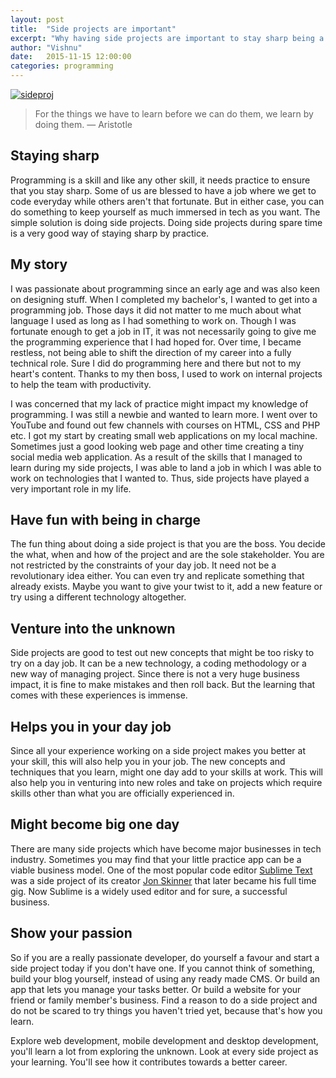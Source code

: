 ```yaml
---
layout: post
title:  "Side projects are important"
excerpt: "Why having side projects are important to stay sharp being a developer."
author: "Vishnu"
date:   2015-11-15 12:00:00
categories: programming
---
```

<a data-flickr-embed="true"  href="javascript:void(0)" title="sideproj"><img class="responsive-img" src="https://farm6.staticflickr.com/5718/23043625121_83a4634113_o.jpg"  alt="sideproj"></a>

> For the things we have to learn before we can do them, we learn by doing them.
― Aristotle

## Staying sharp
Programming is a skill and like any other skill, it needs practice to ensure that you stay sharp. Some of us are blessed to have a job where we get to code everyday while others aren't that fortunate. But in either case, you can do something to keep yourself as much immersed in tech as you want. The simple solution is doing side projects. Doing side projects during spare time is a very good way of staying sharp by practice.

## My story
I was passionate about programming since an early age and was also keen on designing stuff. When I completed my bachelor's, I wanted to get into a programming job. Those days it did not matter to me much about what language I used as long as I had something to work on. Though I was fortunate enough to get a job in IT, it was not necessarily going to give me the programming experience that I had hoped for. Over time, I became restless, not being able to shift the direction of my career into a fully technical role. Sure I did do programming here and there but not to my heart's content. Thanks to my then boss, I used to work on internal projects to help the team with productivity.

I was concerned that my lack of practice might impact my knowledge of programming. I was still a newbie and wanted to learn more. I went over to YouTube and found out few channels with courses on HTML, CSS and PHP etc. I got my start by creating small web applications on my local machine. Sometimes just a good looking web page and other time creating a tiny social media web application. As a result of the skills that I managed to learn during my side projects, I was able to land a job in which I was able to work on technologies that I wanted to. Thus, side projects have played a very important role in my life.

## Have fun with being in charge
The fun thing about doing a side project is that you are the boss. You decide the what, when and how of the project and are the sole stakeholder. You are not restricted by the constraints of your day job. It need not be a revolutionary idea either. You can even try and replicate something that already exists. Maybe you want to give your twist to it, add a new feature or try using a different technology altogether.

## Venture into the unknown
Side projects are good to test out new concepts that might be too risky to try on a day job. It can be a new technology, a coding methodology or a new way of managing project. Since there is not a very huge business impact, it is fine to make mistakes and then roll back. But the learning that comes with these experiences is immense.

## Helps you in your day job
Since all your experience working on a side project makes you better at your skill, this will also help you in your job. The new concepts and techniques that you learn, might one day add to your skills at work. This will also help you in venturing into new roles and take on projects which require skills other than what you are officially experienced in.

## Might become big one day
There are many side projects which have become major businesses in tech industry. Sometimes you may find that your little practice app can be a viable business model. One of the most popular code editor [Sublime Text](http://sublimetext.com) was a side project of its creator [Jon Skinner](http://www.sublimetext.com/blog/articles/introduction) that later became his full time gig. Now Sublime is a widely used editor and for sure, a successful business.

## Show your passion
So if you are a really passionate developer, do yourself a favour and start a side project today if you don't have one. If you cannot think of something, build your blog yourself, instead of using any ready made CMS. Or build an app that lets you manage your tasks better. Or build a website for your friend or family member's business. Find a reason to do a side project and do not be scared to try things you haven't tried yet, because that's how you learn.

Explore web development, mobile development and desktop development, you'll learn a lot from exploring the unknown. Look at every side project as your learning. You'll see how it contributes towards a better career.
